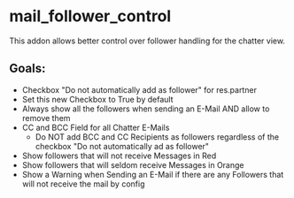 mail_follower_control
=====================

This addon allows better control over follower handling for the chatter view.

Goals:
------

- Checkbox "Do not automatically add as follower" for res.partner
- Set this new Checkbox to True by default
- Always show all the followers when sending an E-Mail AND allow to remove them
- CC and BCC Field for all Chatter E-Mails
    - Do NOT add BCC and CC Recipients as followers regardless of the checkbox "Do not automatically ad as follower"
- Show followers that will not receive Messages in Red
- Show followers that will seldom receive Messages in Orange
- Show a Warning when Sending an E-Mail if there are any Followers that will not receive the mail by config
